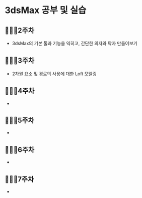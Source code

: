 # 3dsMax 공부 및 실습

## 👨🏻‍💻2주차
- 3dsMax의 기본 툴과 기능을 익히고, 간단한 의자와 탁자 만들어보기

## 👨🏻‍💻3주차
- 2차원 요소 및 경로의 사용에 대한 Loft 모델링

## 👨🏻‍💻4주차
-
## 👨🏻‍💻5주차
-
## 👨🏻‍💻6주차
-
## 👨🏻‍💻7주차
-
